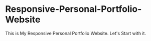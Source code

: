 # Responsive-Personal-Portfolio-Website
This is My Responsive Personal Portfolio Website.
Let's Start with it.
